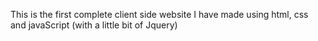 This is the first complete client side website I have made using html, css and javaScript (with a little bit of Jquery)
